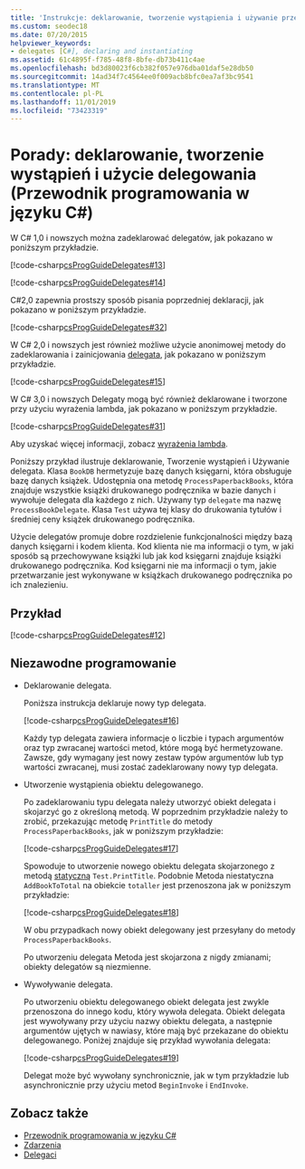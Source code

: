 ```yaml
---
title: 'Instrukcje: deklarowanie, tworzenie wystąpienia i używanie przewodnika po C# programowaniu delegata'
ms.custom: seodec18
ms.date: 07/20/2015
helpviewer_keywords:
- delegates [C#], declaring and instantiating
ms.assetid: 61c4895f-f785-48f8-8bfe-db73b411c4ae
ms.openlocfilehash: bd3d80023f6cb382f057e976dba01daf5e28db50
ms.sourcegitcommit: 14ad34f7c4564ee0f009acb8bfc0ea7af3bc9541
ms.translationtype: MT
ms.contentlocale: pl-PL
ms.lasthandoff: 11/01/2019
ms.locfileid: "73423319"
---
```

# <a name="how-to-declare-instantiate-and-use-a-delegate-c-programming-guide"></a>Porady: deklarowanie, tworzenie wystąpień i użycie delegowania (Przewodnik programowania w języku C#)
W C# 1,0 i nowszych można zadeklarować delegatów, jak pokazano w poniższym przykładzie.  
  
 [!code-csharp[csProgGuideDelegates#13](~/samples/snippets/csharp/VS_Snippets_VBCSharp/csProgGuideDelegates/CS/Delegates.cs#13)]  
  
 [!code-csharp[csProgGuideDelegates#14](~/samples/snippets/csharp/VS_Snippets_VBCSharp/csProgGuideDelegates/CS/Delegates.cs#14)]  
  
 C#2,0 zapewnia prostszy sposób pisania poprzedniej deklaracji, jak pokazano w poniższym przykładzie.  
  
 [!code-csharp[csProgGuideDelegates#32](~/samples/snippets/csharp/VS_Snippets_VBCSharp/csProgGuideDelegates/CS/Delegates.cs#32)]  
  
 W C# 2,0 i nowszych jest również możliwe użycie anonimowej metody do zadeklarowania i zainicjowania [delegata](../../language-reference/builtin-types/reference-types.md), jak pokazano w poniższym przykładzie.  
  
 [!code-csharp[csProgGuideDelegates#15](~/samples/snippets/csharp/VS_Snippets_VBCSharp/csProgGuideDelegates/CS/Delegates.cs#15)]  
  
 W C# 3,0 i nowszych Delegaty mogą być również deklarowane i tworzone przy użyciu wyrażenia lambda, jak pokazano w poniższym przykładzie.  
  
 [!code-csharp[csProgGuideDelegates#31](~/samples/snippets/csharp/VS_Snippets_VBCSharp/csProgGuideDelegates/CS/Delegates.cs#31)]  
  
 Aby uzyskać więcej informacji, zobacz [wyrażenia lambda](../statements-expressions-operators/lambda-expressions.md).  
  
 Poniższy przykład ilustruje deklarowanie, Tworzenie wystąpień i Używanie delegata. Klasa `BookDB` hermetyzuje bazę danych księgarni, która obsługuje bazę danych książek. Udostępnia ona metodę `ProcessPaperbackBooks`, która znajduje wszystkie książki drukowanego podręcznika w bazie danych i wywołuje delegata dla każdego z nich. Używany typ `delegate` ma nazwę `ProcessBookDelegate`. Klasa `Test` używa tej klasy do drukowania tytułów i średniej ceny książek drukowanego podręcznika.  
  
 Użycie delegatów promuje dobre rozdzielenie funkcjonalności między bazą danych księgarni i kodem klienta. Kod klienta nie ma informacji o tym, w jaki sposób są przechowywane książki lub jak kod księgarni znajduje książki drukowanego podręcznika. Kod księgarni nie ma informacji o tym, jakie przetwarzanie jest wykonywane w książkach drukowanego podręcznika po ich znalezieniu.  
  
## <a name="example"></a>Przykład  
 [!code-csharp[csProgGuideDelegates#12](~/samples/snippets/csharp/VS_Snippets_VBCSharp/csProgGuideDelegates/CS/Delegates.cs#12)]  
  
## <a name="robust-programming"></a>Niezawodne programowanie  
  
- Deklarowanie delegata.  
  
     Poniższa instrukcja deklaruje nowy typ delegata.  
  
     [!code-csharp[csProgGuideDelegates#16](~/samples/snippets/csharp/VS_Snippets_VBCSharp/csProgGuideDelegates/CS/Delegates.cs#16)]  
  
     Każdy typ delegata zawiera informacje o liczbie i typach argumentów oraz typ zwracanej wartości metod, które mogą być hermetyzowane. Zawsze, gdy wymagany jest nowy zestaw typów argumentów lub typ wartości zwracanej, musi zostać zadeklarowany nowy typ delegata.  
  
- Utworzenie wystąpienia obiektu delegowanego.  
  
     Po zadeklarowaniu typu delegata należy utworzyć obiekt delegata i skojarzyć go z określoną metodą. W poprzednim przykładzie należy to zrobić, przekazując metodę `PrintTitle` do metody `ProcessPaperbackBooks`, jak w poniższym przykładzie:  
  
     [!code-csharp[csProgGuideDelegates#17](~/samples/snippets/csharp/VS_Snippets_VBCSharp/csProgGuideDelegates/CS/Delegates.cs#17)]  
  
     Spowoduje to utworzenie nowego obiektu delegata skojarzonego z metodą [statyczną](../../language-reference/keywords/static.md) `Test.PrintTitle`. Podobnie Metoda niestatyczna `AddBookToTotal` na obiekcie `totaller` jest przenoszona jak w poniższym przykładzie:  
  
     [!code-csharp[csProgGuideDelegates#18](~/samples/snippets/csharp/VS_Snippets_VBCSharp/csProgGuideDelegates/CS/Delegates.cs#18)]  
  
     W obu przypadkach nowy obiekt delegowany jest przesyłany do metody `ProcessPaperbackBooks`.  
  
     Po utworzeniu delegata Metoda jest skojarzona z nigdy zmianami; obiekty delegatów są niezmienne.  
  
- Wywoływanie delegata.  
  
     Po utworzeniu obiektu delegowanego obiekt delegata jest zwykle przenoszona do innego kodu, który wywoła delegata. Obiekt delegata jest wywoływany przy użyciu nazwy obiektu delegata, a następnie argumentów ujętych w nawiasy, które mają być przekazane do obiektu delegowanego. Poniżej znajduje się przykład wywołania delegata:  
  
     [!code-csharp[csProgGuideDelegates#19](~/samples/snippets/csharp/VS_Snippets_VBCSharp/csProgGuideDelegates/CS/Delegates.cs#19)]  
  
     Delegat może być wywołany synchronicznie, jak w tym przykładzie lub asynchronicznie przy użyciu metod `BeginInvoke` i `EndInvoke`.  
  
## <a name="see-also"></a>Zobacz także

- [Przewodnik programowania w języku C#](../index.md)
- [Zdarzenia](../events/index.md)
- [Delegaci](./index.md)
